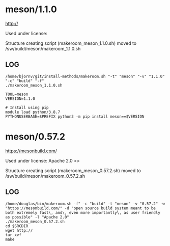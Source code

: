 meson/1.1.0
========================

<http://>

Used under license:



Structure creating script (makeroom_meson_1.1.0.sh) moved to /sw/build/meson/makeroom_1.1.0.sh

LOG
---

    /home/bjornv/git/install-methods/makeroom.sh "-t" "meson" "-v" "1.1.0" "-c" "build" "-f"
    ./makeroom_meson_1.1.0.sh

    TOOL=meson
    VERSION=1.1.0

    # Install using pip
    module load python/3.8.7
    PYTHONUSERBASE=$PREFIX python3 -m pip install meson==$VERSION




meson/0.57.2
========================

<https://mesonbuild.com/>

Used under license:
Apache 2.0
<>

Structure creating script (makeroom_meson_0.57.2.sh) moved to /sw/build/meson/makeroom_0.57.2.sh

LOG
---

    /home/douglas/bin/makeroom.sh -f" -c "build" -t "meson" -v "0.57.2" -w "https://mesonbuild.com/" -d "open source build system meant to be both extremely fast\, and\, even more importantly\, as user friendly as possible" -l "Apache 2.0"
    ./makeroom_meson_0.57.2.sh
    cd $SRCDIR
    wget http://
    tar xvf 
    make

